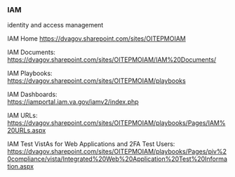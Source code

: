 ### IAM
identity and access management

IAM Home
https://dvagov.sharepoint.com/sites/OITEPMOIAM

IAM Documents:  
https://dvagov.sharepoint.com/sites/OITEPMOIAM/IAM%20Documents/

IAM Playbooks:  
https://dvagov.sharepoint.com/sites/OITEPMOIAM/playbooks

IAM Dashboards:  
https://iamportal.iam.va.gov/iamv2/index.php

IAM URLs:  
https://dvagov.sharepoint.com/sites/OITEPMOIAM/playbooks/Pages/IAM%20URLs.aspx

IAM Test VistAs for Web Applications and 2FA Test Users:  
https://dvagov.sharepoint.com/sites/OITEPMOIAM/playbooks/Pages/piv%20compliance/vista/Integrated%20Web%20Application%20Test%20Information.aspx




